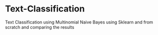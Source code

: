 # Text-Classification
Text Classification using Multinomial Naive Bayes using Sklearn and from scratch and comparing the results
